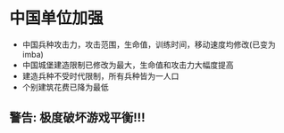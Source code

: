 <!--
 * @Author: Fullsize
 * @Date: 2021-12-12 23:57:50
 * @LastEditors: Fullsize
 * @LastEditTime: 2021-12-13 00:06:02
 * @FilePath: \AOE3-mod\chinese units strengthen\README.md
-->
# 中国单位加强
* 中国兵种攻击力，攻击范围，生命值，训练时间，移动速度均修改(已变为imba)
* 中国城堡建造限制已修改为最大，生命值和攻击力大幅度提高
* 建造兵种不受时代限制，所有兵种皆为一人口
* 个别建筑花费已降为最低
## 警告: 极度破坏游戏平衡!!!
